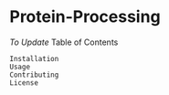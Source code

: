 # Protein-Processing
_To Update_
Table of Contents

    Installation
    Usage
    Contributing
    License

